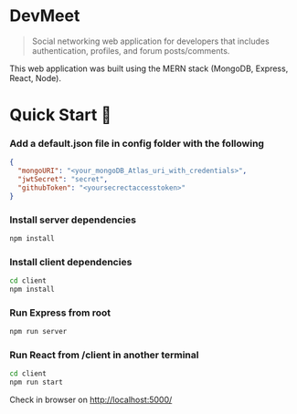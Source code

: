 # DevMeet

> Social networking web application for developers that includes authentication, profiles, and forum posts/comments.

This web application was built using the MERN stack (MongoDB, Express, React, Node).

# Quick Start 🚀

### Add a default.json file in config folder with the following

```json
{
  "mongoURI": "<your_mongoDB_Atlas_uri_with_credentials>",
  "jwtSecret": "secret",
  "githubToken": "<yoursecrectaccesstoken>"
}
```

### Install server dependencies

```bash
npm install
```

### Install client dependencies

```bash
cd client
npm install
```

### Run Express from root

```bash
npm run server
```

### Run React from /client in another terminal
```bash
cd client
npm run start
```

Check in browser on [http://localhost:5000/](http://localhost:5000/)
